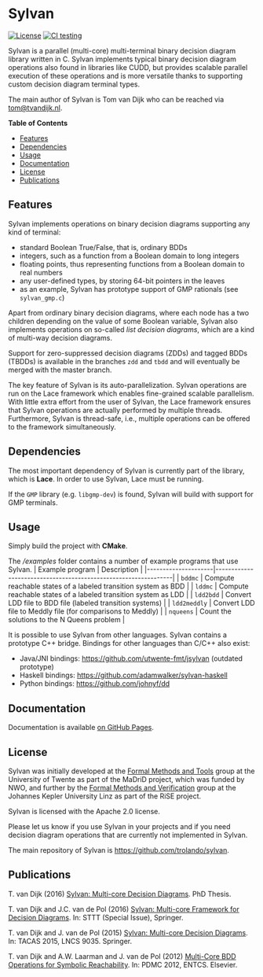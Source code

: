 Sylvan
======
[![License](https://img.shields.io/badge/License-Apache%202.0-blue.svg)](https://opensource.org/licenses/Apache-2.0)
[![CI testing](https://github.com/trolando/sylvan/actions/workflows/ci-build.yml/badge.svg)](https://github.com/trolando/sylvan/actions/workflows/ci-build.yml)

Sylvan is a parallel (multi-core) multi-terminal binary decision diagram library written in C.
Sylvan implements typical binary decision diagram operations also found in libraries like CUDD,
but provides scalable parallel execution of these operations and is more versatile thanks to
supporting custom decision diagram terminal types.

The main author of Sylvan is Tom van Dijk who can be reached via <tom@tvandijk.nl>.

**Table of Contents**

- [Features](#features)
- [Dependencies](#dependencies)
- [Usage](#usage)
- [Documentation](#documentation)
- [License](#license)
- [Publications](#publications)

## Features

Sylvan implements operations on binary decision diagrams supporting any kind of terminal:
- standard Boolean True/False, that is, ordinary BDDs
- integers, such as a function from a Boolean domain to long integers
- floating points, thus representing functions from a Boolean domain to real numbers
- any user-defined types, by storing 64-bit pointers in the leaves
- as an example, Sylvan has prototype support of GMP rationals (see `sylvan_gmp.c`)

Apart from ordinary binary decision diagrams, where each node has a two children depending on the value of
some Boolean variable, Sylvan also implements operations on so-called *list decision diagrams*,
which are a kind of multi-way decision diagrams.

Support for zero-suppressed decision diagrams (ZDDs) and tagged BDDs (TBDDs) is available in the
branches `zdd` and `tbdd` and will eventually be merged with the master branch.

The key feature of Sylvan is its auto-parallelization. Sylvan operations are run on the Lace framework
which enables fine-grained scalable parallelism. With little extra effort from the user of Sylvan, the
Lace framework ensures that Sylvan operations are actually performed by multiple threads. Furthermore,
Sylvan is thread-safe, i.e., multiple operations can be offered to the framework simultaneously.

## Dependencies

The most important dependency of Sylvan is currently part of the library, which is **Lace**.
In order to use Sylvan, Lace must be running.

If the `GMP` library (e.g. `libgmp-dev`) is found, Sylvan will build with support for GMP terminals.

## Usage

Simply build the project with **CMake**. 

The _/examples_ folder contains a number of example programs that use Sylvan. 
| Example program     | Description                                                    |
|---------------------|----------------------------------------------------------------| 
| `bddmc`             | Compute reachable states of a labeled transition system as BDD |
| `lddmc`             | Compute reachable states of a labeled transition system as LDD |
| `ldd2bdd`           | Convert LDD file to BDD file (labeled transition systems)      |
| `ldd2meddly`        | Convert LDD file to Meddly file (for comparisons to Meddly)    |
| `nqueens`           | Count the solutions to the N Queens problem                    |

It is possible to use Sylvan from other languages. Sylvan contains a prototype C++ bridge.
Bindings for other languages than C/C++ also exist:

-  Java/JNI bindings: https://github.com/utwente-fmt/jsylvan (outdated prototype)
-  Haskell bindings: https://github.com/adamwalker/sylvan-haskell
-  Python bindings: https://github.com/johnyf/dd

## Documentation

Documentation is available [on GitHub Pages](https://trolando.github.io/sylvan).

## License

Sylvan was initially developed at the [Formal Methods and Tools](http://fmt.ewi.utwente.nl/)
group at the University of Twente as part of the MaDriD project, which
was funded by NWO, and further by the [Formal Methods and Verification](http://fmv.jku.at/)
group at the Johannes Kepler University Linz as part of the RiSE project.

Sylvan is licensed with the Apache 2.0 license.

Please let us know if you use Sylvan in your projects and if you need
decision diagram operations that are currently not implemented in Sylvan.

The main repository of Sylvan is https://github.com/trolando/sylvan.  

## Publications

T. van Dijk (2016) [Sylvan: Multi-core Decision Diagrams](http://dx.doi.org/10.3990/1.9789036541602). PhD Thesis.

T. van Dijk and J.C. van de Pol (2016) [Sylvan: Multi-core Framework for Decision Diagrams](http://dx.doi.org/10.1007/s10009-016-0433-2).  In: STTT (Special Issue), Springer.

T. van Dijk and J. van de Pol (2015) [Sylvan: Multi-core Decision Diagrams](http://dx.doi.org/10.1007/978-3-662-46681-0_60). In: TACAS 2015, LNCS 9035. Springer.

T. van Dijk and A.W. Laarman and J. van de Pol (2012) [Multi-Core BDD Operations for Symbolic Reachability](http://eprints.eemcs.utwente.nl/22166/). In: PDMC 2012, ENTCS. Elsevier.
